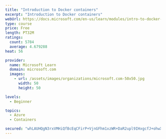 ```yaml
---
title: "Introduction to Docker containers"
excerpt: "Introduction to Docker containers"
webUrl: https://docs.microsoft.com/en-us/learn/modules/intro-to-docker-containers/
type: course
price: Free
length: PT32M
ratings:
  count: 5784
  average: 4.679288
heat: 56

provider:
  name: Microsoft Learn
  domain: microsoft.com
  images:
    - url: /assets/images/organizations/microsoft.com-50x50.jpg
      width: 50
      height: 50

levels:
  - Beginner

topics:
  - Azure
  - Containers

secured: "whLAUHQgN3rxVMHiQfBcEqCFirP+VjnGFhm1xzWR+DaR2upl9IHxgcfJ+ohwXd4l+Up3Lm3kcQHUyrOgoIUxUNkqF8OIYyJj40Lg7vouWliz1kMRWvfO8GpE7/LFWXN2F3B//wIqT4BJPnnIg0UmG3c13jhnUjCIZ6WznYUAFwFM5RzD9Gr97j0gmhkDun23bPfiCysVJGPYUR9lfzlAmsPknExUyf9g+RSY+2L7PJ4z9j8STApGrSh9YHcHU9iVVXY2FnRjbPoGHB89ymhDNNcICCxooNHjvpdursDPCVYZjIZa8WnDmfek5wOsDzkbOQ+ZGEwDHDB07KVdquvPfaZQHL9zGm868av3sT8eP0L7fzDEdj6O+q0P9+jZ0lJgjCvtx5mFQFYIWl6KQDo9rMbXOpukT5vygOuiG29V1GE=;FcyCsvViXt9w5ok+FVul2Q=="
---
```


